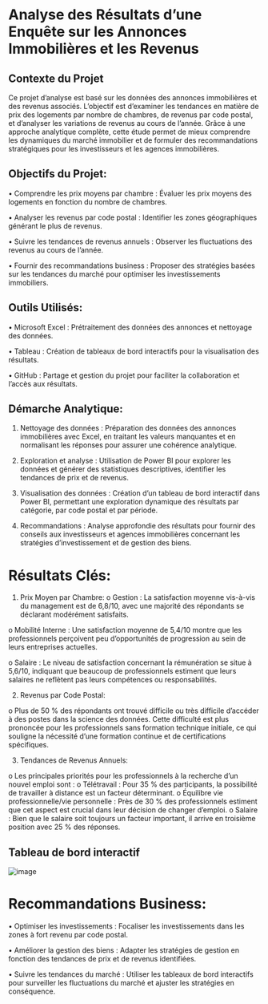 # Analyse des Résultats d’une Enquête sur les Annonces Immobilières et les Revenus
## Contexte du Projet
Ce projet d’analyse est basé sur les données des annonces immobilières et des revenus associés. L’objectif est d’examiner les tendances en matière de prix des logements par nombre de chambres, de revenus par code postal, et d’analyser les variations de revenus au cours de l’année. Grâce à une approche analytique complète, cette étude permet de mieux comprendre les dynamiques du marché immobilier et de formuler des recommandations stratégiques pour les investisseurs et les agences immobilières.

## Objectifs du Projet:

•	Comprendre les prix moyens par chambre : Évaluer les prix moyens des logements en fonction du nombre de chambres.

•	Analyser les revenus par code postal : Identifier les zones géographiques générant le plus de revenus.

•	Suivre les tendances de revenus annuels : Observer les fluctuations des revenus au cours de l’année.

•	Fournir des recommandations business : Proposer des stratégies basées sur les tendances du marché pour optimiser les investissements immobiliers.

## Outils Utilisés:

•	Microsoft Excel : Prétraitement des données des annonces et nettoyage des données.

•	Tableau : Création de tableaux de bord interactifs pour la visualisation des résultats.

•	GitHub : Partage et gestion du projet pour faciliter la collaboration et l’accès aux résultats.

## Démarche Analytique:

1.	Nettoyage des données : Préparation des données des annonces immobilières avec Excel, en traitant les valeurs manquantes et en normalisant les réponses pour assurer une cohérence analytique.
  
2.	Exploration et analyse : Utilisation de Power BI pour explorer les données et générer des statistiques descriptives, identifier les tendances de prix et de revenus.
   
3.	Visualisation des données : Création d’un tableau de bord interactif dans Power BI, permettant une exploration dynamique des résultats par catégorie, par code postal et par période.
   
4.	Recommandations : Analyse approfondie des résultats pour fournir des conseils aux investisseurs et agences immobilières concernant les stratégies d’investissement et de gestion des biens.

# Résultats Clés:

1.	Prix Moyen par Chambre:
o	Gestion : La satisfaction moyenne vis-à-vis du management est de 6,8/10, avec une majorité des répondants se déclarant modérément satisfaits.

o	Mobilité Interne : Une satisfaction moyenne de 5,4/10 montre que les professionnels perçoivent peu d’opportunités de progression au sein de leurs entreprises actuelles.

o	Salaire : Le niveau de satisfaction concernant la rémunération se situe à 5,6/10, indiquant que beaucoup de professionnels estiment que leurs salaires ne reflètent pas leurs compétences ou responsabilités.

2.	Revenus par Code Postal:
    
o	Plus de 50 % des répondants ont trouvé difficile ou très difficile d’accéder à des postes dans la science des données. Cette difficulté est plus prononcée pour les professionnels sans formation technique initiale, ce qui souligne la nécessité d’une formation continue et de certifications spécifiques.

3.	Tendances de Revenus Annuels:
   
o	Les principales priorités pour les professionnels à la recherche d’un nouvel emploi sont :
  o	Télétravail : Pour 35 % des participants, la possibilité de travailler à distance est un facteur déterminant.
  o	Équilibre vie professionnelle/vie personnelle : Près de 30 % des professionnels estiment que cet aspect est crucial dans leur décision de changer d’emploi.
  o	Salaire : Bien que le salaire soit toujours un facteur important, il arrive en troisième position avec 25 % des réponses.

## Tableau de bord interactif

![image](https://github.com/user-attachments/assets/210ca915-fb02-4c05-b8c1-ce0ee3217852)



# Recommandations Business:

•	Optimiser les investissements : Focaliser les investissements dans les zones à fort revenu par code postal.

•	Améliorer la gestion des biens : Adapter les stratégies de gestion en fonction des tendances de prix et de revenus identifiées.

•	Suivre les tendances du marché : Utiliser les tableaux de bord interactifs pour surveiller les fluctuations du marché et ajuster les stratégies en conséquence.

